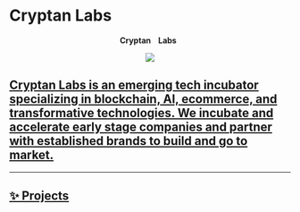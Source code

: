 # Cryptan Labs
<p align="center">
 <b> Cryptan &nbsp;&nbsp; Labs&nbsp;&nbsp;</b> 
</p>
<p align="center"><a href="https://cryptanlabs.com" target="_blank" rel="noopener noreferrer"><img src="https://user-images.githubusercontent.com/80609236/236592112-41734518-6d15-49fb-a32f-00cb81fe17ac.png"/>


## Cryptan Labs is an emerging tech incubator specializing in blockchain, AI, ecommerce, and transformative technologies.  We incubate and accelerate early stage companies and partner with established brands to build and go to market.

<hr>

## ✨ Projects
